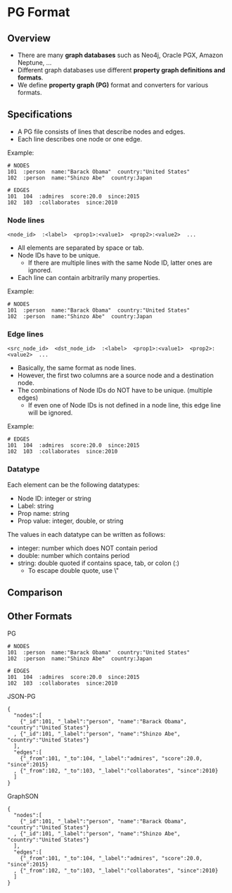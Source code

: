 # PG Format

## Overview

* There are many **graph databases** such as Neo4j, Oracle PGX, Amazon Neptune, ...
* Different graph databases use different **property graph definitions and formats**.
* We define **property graph (PG)** format and converters for various formats.

## Specifications

* A PG file consists of lines that describe nodes and edges.
* Each line describes one node or one edge.

Example:

```
# NODES
101  :person  name:"Barack Obama"  country:"United States"
102  :person  name:"Shinzo Abe"  country:Japan

# EDGES
101  104  :admires  score:20.0  since:2015
102  103  :collaborates  since:2010
```

### Node lines

```
<node_id>  :<label>  <prop1>:<value1>  <prop2>:<value2>  ...
```

* All elements are separated by space or tab.
* Node IDs have to be unique.
    * If there are multiple lines with the same Node ID, latter ones are ignored.
* Each line can contain arbitrarily many properties.

Example:

```
# NODES
101  :person  name:"Barack Obama"  country:"United States"
102  :person  name:"Shinzo Abe"  country:Japan
```

### Edge lines

```
<src_node_id>  <dst_node_id>  :<label>  <prop1>:<value1>  <prop2>:<value2>  ...
```

* Basically, the same format as node lines.
* However, the first two columns are a source node and a destination node.
* The combinations of Node IDs do NOT have to be unique. (multiple edges)
    * If even one of Node IDs is not defined in a node line, this edge line will be ignored.

Example:

```
# EDGES
101  104  :admires  score:20.0  since:2015
102  103  :collaborates  since:2010
```

### Datatype

Each element can be the following datatypes:

* Node ID: integer or string
* Label: string
* Prop name: string
* Prop value: integer, double, or string

The values in each datatype can be written as follows:

* integer: number which does NOT contain period
* double: number which contains period
* string: double quoted if contains space, tab, or colon (:)
    * To escape double quote, use \\"

## Comparison

## Other Formats

PG

    # NODES
    101  :person  name:"Barack Obama"  country:"United States"
    102  :person  name:"Shinzo Abe"  country:Japan

    # EDGES
    101  104  :admires  score:20.0  since:2015
    102  103  :collaborates  since:2010

JSON-PG

    {
      "nodes":[
        {"_id":101, "_label":"person", "name":"Barack Obama", "country":"United States"}
      , {"_id":101, "_label":"person", "name":"Shinzo Abe", "country":"United States"}
      ],
      "edges":[
        {"_from":101, "_to":104, "_label":"admires", "score":20.0, "since":2015}
      , {"_from":102, "_to":103, "_label":"collaborates", "since":2010}
      ]
    }

GraphSON

    {
      "nodes":[
        {"_id":101, "_label":"person", "name":"Barack Obama", "country":"United States"}
      , {"_id":101, "_label":"person", "name":"Shinzo Abe", "country":"United States"}
      ],
      "edges":[
        {"_from":101, "_to":104, "_label":"admires", "score":20.0, "since":2015}
      , {"_from":102, "_to":103, "_label":"collaborates", "since":2010}
      ]
    }
